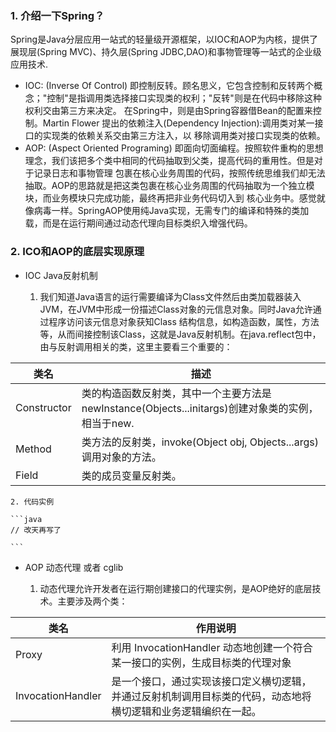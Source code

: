### 1. 介绍一下Spring？

Spring是Java分层应用一站式的轻量级开源框架，以IOC和AOP为内核，提供了展现层(Spring MVC)、持久层(Spring JDBC,DAO)和事物管理等一站式的企业级应用技术.

- IOC: (Inverse Of Control) 即控制反转。顾名思义，它包含控制和反转两个概念；"控制"是指调用类选择接口实现类的权利；"反转"则是在代码中移除这种权利交由第三方来决定。
在Spring中，则是由Spring容器借Bean的配置来控制。Martin Flower 提出的依赖注入(Dependency Injection):调用类对某一接口的实现类的依赖关系交由第三方注入，以
移除调用类对接口实现类的依赖。
- AOP: (Aspect Oriented Programing) 即面向切面编程。按照软件重构的思想理念，我们该把多个类中相同的代码抽取到父类，提高代码的重用性。但是对于记录日志和事物管理
包裹在核心业务周围的代码，按照传统思维我们却无法抽取。AOP的思路就是把这类包裹在核心业务周围的代码抽取为一个独立模块，而业务模块只完成功能，最终再把非业务代码切入到
核心业务中。感觉就像病毒一样。SpringAOP使用纯Java实现，无需专门的编译和特殊的类加载，而是在运行期间通过动态代理向目标类织入增强代码。

### 2. ICO和AOP的底层实现原理

- IOC Java反射机制
    
    1. 我们知道Java语言的运行需要编译为Class文件然后由类加载器装入JVM，在JVM中形成一份描述Class对象的元信息对象。同时Java允许通过程序访问该元信息对象获知Class
    结构信息，如构造函数，属性，方法等，从而间接控制该Class，这就是Java反射机制。在java.reflect包中，由与反射调用相关的类，这里主要看三个重要的：
    
类名 | 描述 |
-- | -- |
Constructor | 类的构造函数反射类，其中一个主要方法是 newInstance(Objects...initargs)创建对象类的实例，相当于new.
Method | 类方法的反射类，invoke(Object obj, Objects...args)调用对象的方法。
Field | 类的成员变量反射类。
    
    2. 代码实例
    
    ```java
    // 改天再写了
    
    ```
         
- AOP 动态代理 或者 cglib

    1. 动态代理允许开发者在运行期创建接口的代理实例，是AOP绝好的底层技术。主要涉及两个类：
    
类名 | 作用说明 |
-- | -- |
Proxy | 利用 InvocationHandler 动态地创建一个符合某一接口的实例，生成目标类的代理对象
InvocationHandler | 是一个接口，通过实现该接口定义横切逻辑，并通过反射机制调用目标类的代码，动态地将横切逻辑和业务逻辑编织在一起。


    
